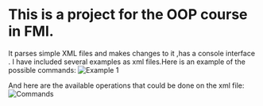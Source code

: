 # This is a project for the OOP course in FMI.
It parses simple XML files and makes changes to it ,has a console interface .
I have included several examples as xml files.Here is an example of the possible commands:
![Example 1](https://github.com/gabrinka/parser/blob/master/commands_with_example1.JPG)

And here are the available operations that could be done on the xml file:
![Commands](https://github.com/gabrinka/parser/blob/master/commands.JPG)


